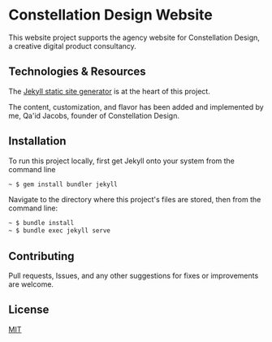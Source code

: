 # Constellation Design Website 

This website project supports the agency website for Constellation Design, a creative digital product consultancy.

## Technologies & Resources
The [Jekyll static site generator](https://jekyllrb.com) is at the heart of this project.

The content, customization, and flavor has been added and implemented by me, Qa'id Jacobs, founder of Constellation Design.

## Installation

To run this project locally, first get Jekyll onto your system from the command line

```bash
~ $ gem install bundler jekyll 
```

Navigate to the directory where this project's files are stored, then from the command line:

```bash
~ $ bundle install
~ $ bundle exec jekyll serve
```

## Contributing
Pull requests, Issues, and any other suggestions for fixes or improvements are welcome.

## License
[MIT](https://choosealicense.com/licenses/mit/)